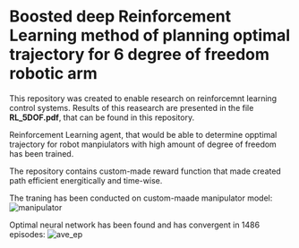 # Boosted deep Reinforcement Learning method of planning optimal trajectory for 6 degree of freedom robotic arm

This repository was created to enable research on reinforcemnt learning control systems. Results of this reasearch are presented in the file **RL_5DOF.pdf**, that can be found in this repository.

Reinforcement Learning agent, that would be able to determine opptimal trajectory for robot manpiulators with high amount of degree of freedom has been trained.

The repository contains custom-made reward function that made created path efficient energitically and time-wise.

The traning has been conducted on custom-maade manipulator model:
![manipulator](https://user-images.githubusercontent.com/68538575/187937739-98aad980-dde1-443e-8715-ce68aef95103.png)

Optimal neural network has been found and has convergent in 1486 episodes:
![ave_ep](https://user-images.githubusercontent.com/68538575/187938098-7f0b3137-6d46-45f7-a1d9-fa38dc369ed3.png)
